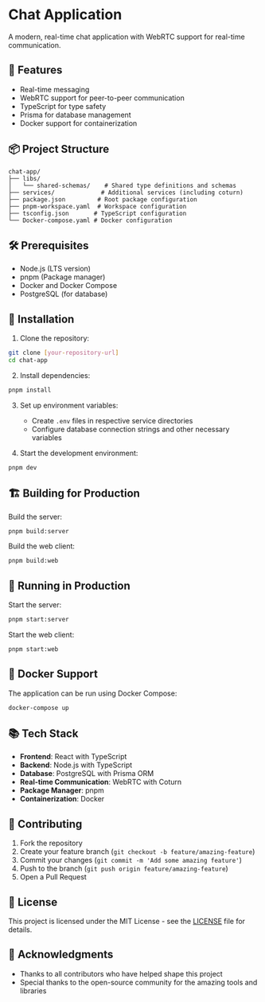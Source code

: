 # Chat Application

A modern, real-time chat application with WebRTC support for real-time communication.

## 🚀 Features

- Real-time messaging
- WebRTC support for peer-to-peer communication
- TypeScript for type safety
- Prisma for database management
- Docker support for containerization

## 📦 Project Structure

```
chat-app/
├── libs/
│   └── shared-schemas/    # Shared type definitions and schemas
├── services/             # Additional services (including coturn)
├── package.json         # Root package configuration
├── pnpm-workspace.yaml  # Workspace configuration
├── tsconfig.json       # TypeScript configuration
└── Docker-compose.yaml # Docker configuration
```

## 🛠️ Prerequisites

- Node.js (LTS version)
- pnpm (Package manager)
- Docker and Docker Compose
- PostgreSQL (for database)

## 🔧 Installation

1. Clone the repository:

```bash
git clone [your-repository-url]
cd chat-app
```

2. Install dependencies:

```bash
pnpm install
```

3. Set up environment variables:

   - Create `.env` files in respective service directories
   - Configure database connection strings and other necessary variables

4. Start the development environment:

```bash
pnpm dev
```

## 🏗️ Building for Production

Build the server:

```bash
pnpm build:server
```

Build the web client:

```bash
pnpm build:web
```

## 🚀 Running in Production

Start the server:

```bash
pnpm start:server
```

Start the web client:

```bash
pnpm start:web
```

## 🐳 Docker Support

The application can be run using Docker Compose:

```bash
docker-compose up
```

## 📚 Tech Stack

- **Frontend**: React with TypeScript
- **Backend**: Node.js with TypeScript
- **Database**: PostgreSQL with Prisma ORM
- **Real-time Communication**: WebRTC with Coturn
- **Package Manager**: pnpm
- **Containerization**: Docker

## 🤝 Contributing

1. Fork the repository
2. Create your feature branch (`git checkout -b feature/amazing-feature`)
3. Commit your changes (`git commit -m 'Add some amazing feature'`)
4. Push to the branch (`git push origin feature/amazing-feature`)
5. Open a Pull Request

## 📝 License

This project is licensed under the MIT License - see the [LICENSE](LICENSE) file for details.

## 🙏 Acknowledgments

- Thanks to all contributors who have helped shape this project
- Special thanks to the open-source community for the amazing tools and libraries
